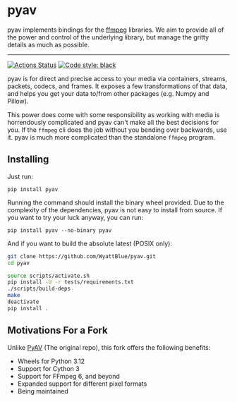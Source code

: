 # pyav
pyav implements bindings for the [ffmpeg](https://ffmpeg.org) libraries. We aim to provide all of the power and control of the underlying library, but manage the gritty details as much as possible.

---
[![Actions Status](https://github.com/WyattBlue/PyAV/workflows/tests/badge.svg)](https://github.com/wyattblue/PyAV/actions?workflow=tests)
<a href="https://github.com/psf/black"><img alt="Code style: black" src="https://img.shields.io/badge/code%20style-black-000000.svg"></a>

pyav is for direct and precise access to your media via containers, streams, packets, codecs, and frames. It exposes a few transformations of that data, and helps you get your data to/from other packages (e.g. Numpy and Pillow).

This power does come with some responsibility as working with media is horrendously complicated and pyav can't make all the best decisions for you. If the `ffmpeg` cli does the job without you bending over backwards, use it. pyav is much more complicated than the standalone `ffmpeg` program.

## Installing
Just run:
```
pip install pyav
```

Running the command should install the binary wheel provided. Due to the complexity of the dependencies, pyav is not easy to install from source. If you want to try your luck anyway, you can run:

```
pip install pyav --no-binary pyav
```

And if you want to build the absolute latest (POSIX only):

```bash
git clone https://github.com/WyattBlue/pyav.git
cd pyav

source scripts/activate.sh
pip install -U -r tests/requirements.txt
./scripts/build-deps
make
deactivate
pip install .
```

## Motivations For a Fork
Unlike [PyAV](https://github.com/PyAV-Org/PyAV) (The original repo), this fork offers the following benefits:
 * Wheels for Python 3.12
 * Support for Cython 3
 * Support for FFmpeg 6, and beyond
 * Expanded support for different pixel formats
 * Being maintained
